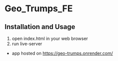 # Geo_Trumps_FE

## Installation and Usage
1. open index.html in your web browser
2. run live-server

- app hosted on https://geo-trumps.onrender.com/